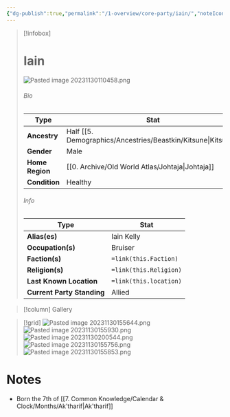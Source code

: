 ```yaml
---
{"dg-publish":true,"permalink":"/1-overview/core-party/iain/","noteIcon":""}
---
```



> [!infobox]
> # Iain
> ![Pasted image 20231130110458.png](/img/user/x.%20Assets/Attachments/Pasted%20image%2020231130110458.png)
> ###### Bio
> Type |  Stat |
> ---|---|
> **Ancestry** | Half [[5. Demographics/Ancestries/Beastkin/Kitsune\|Kitsune]] |
> **Gender** | Male |
> **Home Region** | [[0. Archive/Old World Atlas/Johtaja\|Johtaja]] |
> **Condition** | Healthy |
> ###### Info
> Type |  Stat |
> ---|---|
> **Alias(es)** | Iain Kelly |
> **Occupation(s)** | Bruiser |
> **Faction(s)** | `=link(this.Faction)` |
> **Religion(s)** | `=link(this.Religion)` |
> **Last Known Location** | `=link(this.location)` |
> **Current Party Standing** | Allied |

> [!column] Gallery 

>[!grid]
>![Pasted image 20231130155644.png](/img/user/x.%20Assets/Attachments/Pasted%20image%2020231130155644.png)
>![Pasted image 20231130155930.png](/img/user/x.%20Assets/Attachments/Pasted%20image%2020231130155930.png)
>![Pasted image 20231130200544.png](/img/user/x.%20Assets/Attachments/Pasted%20image%2020231130200544.png)
>![Pasted image 20231130155756.png](/img/user/x.%20Assets/Attachments/Pasted%20image%2020231130155756.png)
>![Pasted image 20231130155853.png](/img/user/x.%20Assets/Attachments/Pasted%20image%2020231130155853.png)

# Notes

- Born the 7th of [[7. Common Knowledge/Calendar & Clock/Months/Ak'tharif\|Ak'tharif]]

